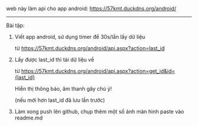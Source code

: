 web này làm api cho app android: https://57kmt.duckdns.org/android/

---

Bài tập:

1. Viết app android, sử dụng timer để 30s/lần lấy dữ liệu 

   từ https://57kmt.duckdns.org/android/api.aspx?action=last_id

2. Lấy được last_id thì tải dữ liệu về

   từ https://57kmt.duckdns.org/android/api.aspx?action=get_id&id={last_id}  

   Hiển thị thông báo, âm thanh gây chú ý!

   (nếu mới hơn last_id đã lưu lần trước) 

4. Làm xong push lên github, chụp thêm một số ảnh màn hình paste vào readme.md
